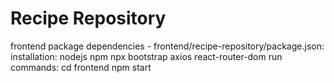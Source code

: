 # Recipe Repository

frontend package dependencies - frontend/recipe-repository/package.json:
installation:
    nodejs
    npm
    npx
    bootstrap
    axios
    react-router-dom
run commands:
    cd frontend
    npm start

